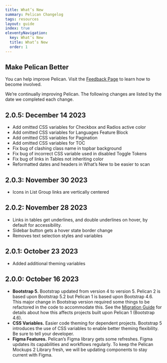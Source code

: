 ```yaml
---
title: What’s New
summary: Pelican Changelog
tags: resources
layout: guide
index: true
eleventyNavigation:
  key: What’s New
  title: What’s New
  order: 1
---
```


## Make Pelican Better

You can help improve Pelican. Visit the [Feedback Page](/feedback) to learn how to become involved.

We’re continually improving Pelican. The following changes are listed by the date we completed each change.

## 2.0.5: December 14 2023

- Add omitted CSS variables for Checkbox and Radios active color
- Add omitted CSS variables for Languages Feature Block
- Add omitted CSS variables for Pagination
- Add omitted CSS variables for TOC
- Fix bug of clashing class name in topbar background
- Fix bug of incorrect CSS variable used in disabled Toggle Tokens
- Fix bug of links in Tables not inheriting color
- Reformatted dates and headers in What’s New to be easier to scan

## 2.0.3: November 30 2023

- Icons in List Group links are vertically centered

## 2.0.2: November 28 2023

- Links in tables get underlines, and double underlines on hover, by default for accessibility.
- Sidebar button gets a hover state border change
- Removes text selection styles and variables

## 2.0.1: October 23 2023

- Added additional theming variables

## 2.0.0: October 16 2023

- **Bootstrap 5.** Bootstrap updated from version 4 to version 5. Pelican 2 is based upon Bootstrap 5.2 but Pelican 1 is based upon Bootstrap 4.6. This major change in Bootstrap version required some things to be refactored in the code to accommodate this. See the [Migration Guide](/migration-guide/) for details about how this affects projects built upon Pelican 1 (Bootstrap 4.6).
- **CSS Variables.** Easier code theming for dependent projects. Bootstrap 5 introduces the use of CSS variables to enable better theming flexibility. Be sure to tell your developer.
- **Figma Features.** Pelican’s Figma library gets some refreshes. Figma updates its capabilities and workflows regularly. To keep the Pelican Mockups 2 Library fresh, we will be updating components to stay current with Figma.

